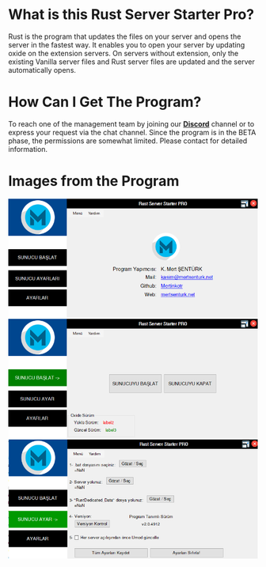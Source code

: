 # What is this Rust Server Starter Pro?
Rust is the program that updates the files on your server and opens the server in the fastest way. It enables you to open your server by updating oxide on the extension servers. On servers without extension, only the existing Vanilla server files and Rust server files are updated and the server automatically opens.

# How Can I Get The Program?
To reach one of the management team by joining our [**Discord**](https://discord.gg/czrWVxgMJu) channel or to express your request via the chat channel. Since the program is in the BETA phase, the permissions are somewhat limited. Please contact for detailed information.

# Images from the Program
![enter image description here](https://github.com/mertinkotr/rust-server-starter-pro/blob/main/mainform.png)
![enter image description here](https://github.com/mertinkotr/rust-server-starter-pro/blob/main/start-menu.png)
![enter image description here](https://github.com/mertinkotr/rust-server-starter-pro/blob/main/server-settings.png)
